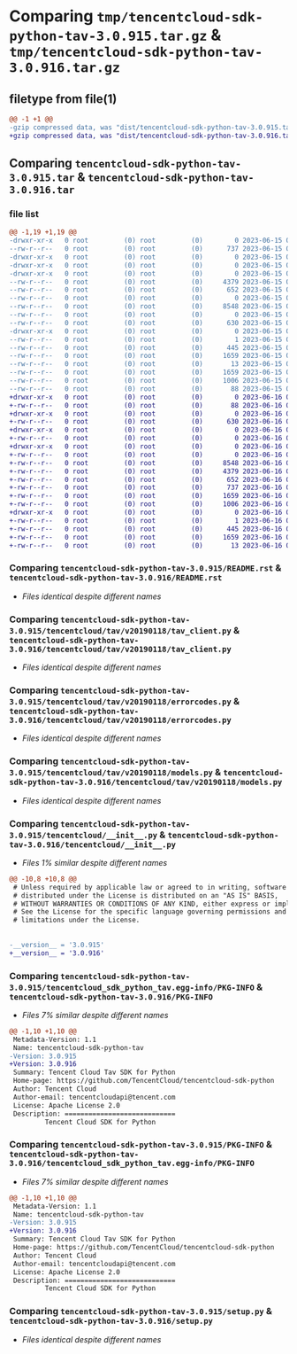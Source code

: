 # Comparing `tmp/tencentcloud-sdk-python-tav-3.0.915.tar.gz` & `tmp/tencentcloud-sdk-python-tav-3.0.916.tar.gz`

## filetype from file(1)

```diff
@@ -1 +1 @@
-gzip compressed data, was "dist/tencentcloud-sdk-python-tav-3.0.915.tar", last modified: Thu Jun 15 00:33:30 2023, max compression
+gzip compressed data, was "dist/tencentcloud-sdk-python-tav-3.0.916.tar", last modified: Fri Jun 16 00:41:22 2023, max compression
```

## Comparing `tencentcloud-sdk-python-tav-3.0.915.tar` & `tencentcloud-sdk-python-tav-3.0.916.tar`

### file list

```diff
@@ -1,19 +1,19 @@
-drwxr-xr-x   0 root         (0) root         (0)        0 2023-06-15 00:33:30.000000 tencentcloud-sdk-python-tav-3.0.915/
--rw-r--r--   0 root         (0) root         (0)      737 2023-06-15 00:33:30.000000 tencentcloud-sdk-python-tav-3.0.915/README.rst
-drwxr-xr-x   0 root         (0) root         (0)        0 2023-06-15 00:33:30.000000 tencentcloud-sdk-python-tav-3.0.915/tencentcloud/
-drwxr-xr-x   0 root         (0) root         (0)        0 2023-06-15 00:33:30.000000 tencentcloud-sdk-python-tav-3.0.915/tencentcloud/tav/
-drwxr-xr-x   0 root         (0) root         (0)        0 2023-06-15 00:33:30.000000 tencentcloud-sdk-python-tav-3.0.915/tencentcloud/tav/v20190118/
--rw-r--r--   0 root         (0) root         (0)     4379 2023-06-15 00:33:30.000000 tencentcloud-sdk-python-tav-3.0.915/tencentcloud/tav/v20190118/tav_client.py
--rw-r--r--   0 root         (0) root         (0)      652 2023-06-15 00:33:30.000000 tencentcloud-sdk-python-tav-3.0.915/tencentcloud/tav/v20190118/errorcodes.py
--rw-r--r--   0 root         (0) root         (0)        0 2023-06-15 00:33:30.000000 tencentcloud-sdk-python-tav-3.0.915/tencentcloud/tav/v20190118/__init__.py
--rw-r--r--   0 root         (0) root         (0)     8548 2023-06-15 00:33:30.000000 tencentcloud-sdk-python-tav-3.0.915/tencentcloud/tav/v20190118/models.py
--rw-r--r--   0 root         (0) root         (0)        0 2023-06-15 00:33:30.000000 tencentcloud-sdk-python-tav-3.0.915/tencentcloud/tav/__init__.py
--rw-r--r--   0 root         (0) root         (0)      630 2023-06-15 00:33:30.000000 tencentcloud-sdk-python-tav-3.0.915/tencentcloud/__init__.py
-drwxr-xr-x   0 root         (0) root         (0)        0 2023-06-15 00:33:30.000000 tencentcloud-sdk-python-tav-3.0.915/tencentcloud_sdk_python_tav.egg-info/
--rw-r--r--   0 root         (0) root         (0)        1 2023-06-15 00:33:30.000000 tencentcloud-sdk-python-tav-3.0.915/tencentcloud_sdk_python_tav.egg-info/dependency_links.txt
--rw-r--r--   0 root         (0) root         (0)      445 2023-06-15 00:33:30.000000 tencentcloud-sdk-python-tav-3.0.915/tencentcloud_sdk_python_tav.egg-info/SOURCES.txt
--rw-r--r--   0 root         (0) root         (0)     1659 2023-06-15 00:33:30.000000 tencentcloud-sdk-python-tav-3.0.915/tencentcloud_sdk_python_tav.egg-info/PKG-INFO
--rw-r--r--   0 root         (0) root         (0)       13 2023-06-15 00:33:30.000000 tencentcloud-sdk-python-tav-3.0.915/tencentcloud_sdk_python_tav.egg-info/top_level.txt
--rw-r--r--   0 root         (0) root         (0)     1659 2023-06-15 00:33:30.000000 tencentcloud-sdk-python-tav-3.0.915/PKG-INFO
--rw-r--r--   0 root         (0) root         (0)     1006 2023-06-15 00:33:30.000000 tencentcloud-sdk-python-tav-3.0.915/setup.py
--rw-r--r--   0 root         (0) root         (0)       88 2023-06-15 00:33:30.000000 tencentcloud-sdk-python-tav-3.0.915/setup.cfg
+drwxr-xr-x   0 root         (0) root         (0)        0 2023-06-16 00:41:22.000000 tencentcloud-sdk-python-tav-3.0.916/
+-rw-r--r--   0 root         (0) root         (0)       88 2023-06-16 00:41:22.000000 tencentcloud-sdk-python-tav-3.0.916/setup.cfg
+drwxr-xr-x   0 root         (0) root         (0)        0 2023-06-16 00:41:22.000000 tencentcloud-sdk-python-tav-3.0.916/tencentcloud/
+-rw-r--r--   0 root         (0) root         (0)      630 2023-06-16 00:41:22.000000 tencentcloud-sdk-python-tav-3.0.916/tencentcloud/__init__.py
+drwxr-xr-x   0 root         (0) root         (0)        0 2023-06-16 00:41:22.000000 tencentcloud-sdk-python-tav-3.0.916/tencentcloud/tav/
+-rw-r--r--   0 root         (0) root         (0)        0 2023-06-16 00:41:22.000000 tencentcloud-sdk-python-tav-3.0.916/tencentcloud/tav/__init__.py
+drwxr-xr-x   0 root         (0) root         (0)        0 2023-06-16 00:41:22.000000 tencentcloud-sdk-python-tav-3.0.916/tencentcloud/tav/v20190118/
+-rw-r--r--   0 root         (0) root         (0)        0 2023-06-16 00:41:22.000000 tencentcloud-sdk-python-tav-3.0.916/tencentcloud/tav/v20190118/__init__.py
+-rw-r--r--   0 root         (0) root         (0)     8548 2023-06-16 00:41:22.000000 tencentcloud-sdk-python-tav-3.0.916/tencentcloud/tav/v20190118/models.py
+-rw-r--r--   0 root         (0) root         (0)     4379 2023-06-16 00:41:22.000000 tencentcloud-sdk-python-tav-3.0.916/tencentcloud/tav/v20190118/tav_client.py
+-rw-r--r--   0 root         (0) root         (0)      652 2023-06-16 00:41:22.000000 tencentcloud-sdk-python-tav-3.0.916/tencentcloud/tav/v20190118/errorcodes.py
+-rw-r--r--   0 root         (0) root         (0)      737 2023-06-16 00:41:22.000000 tencentcloud-sdk-python-tav-3.0.916/README.rst
+-rw-r--r--   0 root         (0) root         (0)     1659 2023-06-16 00:41:22.000000 tencentcloud-sdk-python-tav-3.0.916/PKG-INFO
+-rw-r--r--   0 root         (0) root         (0)     1006 2023-06-16 00:41:22.000000 tencentcloud-sdk-python-tav-3.0.916/setup.py
+drwxr-xr-x   0 root         (0) root         (0)        0 2023-06-16 00:41:22.000000 tencentcloud-sdk-python-tav-3.0.916/tencentcloud_sdk_python_tav.egg-info/
+-rw-r--r--   0 root         (0) root         (0)        1 2023-06-16 00:41:22.000000 tencentcloud-sdk-python-tav-3.0.916/tencentcloud_sdk_python_tav.egg-info/dependency_links.txt
+-rw-r--r--   0 root         (0) root         (0)      445 2023-06-16 00:41:22.000000 tencentcloud-sdk-python-tav-3.0.916/tencentcloud_sdk_python_tav.egg-info/SOURCES.txt
+-rw-r--r--   0 root         (0) root         (0)     1659 2023-06-16 00:41:22.000000 tencentcloud-sdk-python-tav-3.0.916/tencentcloud_sdk_python_tav.egg-info/PKG-INFO
+-rw-r--r--   0 root         (0) root         (0)       13 2023-06-16 00:41:22.000000 tencentcloud-sdk-python-tav-3.0.916/tencentcloud_sdk_python_tav.egg-info/top_level.txt
```

### Comparing `tencentcloud-sdk-python-tav-3.0.915/README.rst` & `tencentcloud-sdk-python-tav-3.0.916/README.rst`

 * *Files identical despite different names*

### Comparing `tencentcloud-sdk-python-tav-3.0.915/tencentcloud/tav/v20190118/tav_client.py` & `tencentcloud-sdk-python-tav-3.0.916/tencentcloud/tav/v20190118/tav_client.py`

 * *Files identical despite different names*

### Comparing `tencentcloud-sdk-python-tav-3.0.915/tencentcloud/tav/v20190118/errorcodes.py` & `tencentcloud-sdk-python-tav-3.0.916/tencentcloud/tav/v20190118/errorcodes.py`

 * *Files identical despite different names*

### Comparing `tencentcloud-sdk-python-tav-3.0.915/tencentcloud/tav/v20190118/models.py` & `tencentcloud-sdk-python-tav-3.0.916/tencentcloud/tav/v20190118/models.py`

 * *Files identical despite different names*

### Comparing `tencentcloud-sdk-python-tav-3.0.915/tencentcloud/__init__.py` & `tencentcloud-sdk-python-tav-3.0.916/tencentcloud/__init__.py`

 * *Files 1% similar despite different names*

```diff
@@ -10,8 +10,8 @@
 # Unless required by applicable law or agreed to in writing, software
 # distributed under the License is distributed on an "AS IS" BASIS,
 # WITHOUT WARRANTIES OR CONDITIONS OF ANY KIND, either express or implied.
 # See the License for the specific language governing permissions and
 # limitations under the License.
 
 
-__version__ = '3.0.915'
+__version__ = '3.0.916'
```

### Comparing `tencentcloud-sdk-python-tav-3.0.915/tencentcloud_sdk_python_tav.egg-info/PKG-INFO` & `tencentcloud-sdk-python-tav-3.0.916/PKG-INFO`

 * *Files 7% similar despite different names*

```diff
@@ -1,10 +1,10 @@
 Metadata-Version: 1.1
 Name: tencentcloud-sdk-python-tav
-Version: 3.0.915
+Version: 3.0.916
 Summary: Tencent Cloud Tav SDK for Python
 Home-page: https://github.com/TencentCloud/tencentcloud-sdk-python
 Author: Tencent Cloud
 Author-email: tencentcloudapi@tencent.com
 License: Apache License 2.0
 Description: ============================
         Tencent Cloud SDK for Python
```

### Comparing `tencentcloud-sdk-python-tav-3.0.915/PKG-INFO` & `tencentcloud-sdk-python-tav-3.0.916/tencentcloud_sdk_python_tav.egg-info/PKG-INFO`

 * *Files 7% similar despite different names*

```diff
@@ -1,10 +1,10 @@
 Metadata-Version: 1.1
 Name: tencentcloud-sdk-python-tav
-Version: 3.0.915
+Version: 3.0.916
 Summary: Tencent Cloud Tav SDK for Python
 Home-page: https://github.com/TencentCloud/tencentcloud-sdk-python
 Author: Tencent Cloud
 Author-email: tencentcloudapi@tencent.com
 License: Apache License 2.0
 Description: ============================
         Tencent Cloud SDK for Python
```

### Comparing `tencentcloud-sdk-python-tav-3.0.915/setup.py` & `tencentcloud-sdk-python-tav-3.0.916/setup.py`

 * *Files identical despite different names*

